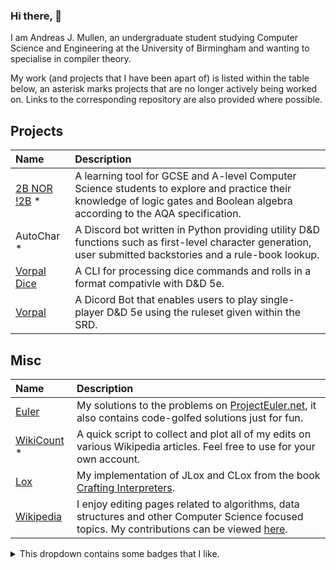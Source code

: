 ### Hi there, 👋

I am Andreas J. Mullen, an undergraduate student studying Computer Science and Engineering at the University of Birmingham and wanting to specialise in compiler theory.

My work (and projects that I have been apart of) is listed within the table below, an asterisk marks projects that are no longer actively being worked on. Links to the corresponding repository are also provided where possible.

## Projects 
| Name | Description | 
|:--- | :--- |
| [2B NOR !2B](https://github.com/skirtyman/2BNOR-2B) * | A learning tool for GCSE and A-level Computer Science students to explore and practice their knowledge of logic gates and Boolean algebra according to the AQA specification. |
| AutoChar * | A Discord bot written in Python providing utility D&D functions such as first-level character generation, user submitted backstories and a rule-book lookup. |
| [Vorpal Dice](https://github.com/VorpalBot/Dice-Engine) | A CLI for processing dice commands and rolls in a format compativle with D&D 5e. |
| [Vorpal](https://github.com/VorpalBot) | A Dicord Bot that enables users to play single-player D&D 5e using the ruleset given within the SRD. |

## Misc
| Name | Description | 
|:--- | :--- |
| [Euler](https://github.com/skirtyman/Euler) | My solutions to the problems on [ProjectEuler.net](https://projecteuler.net/), it also contains code-golfed solutions just for fun. |
| [WikiCount](https://github.com/skirtyman/WikiCount) * | A quick script to collect and plot all of my edits on various Wikipedia articles. Feel free to use for your own account. |
| [Lox](https://github.com/skirtyman/lox) | My implementation of JLox and CLox from the book [Crafting Interpreters](https://craftinginterpreters.com/). |
| [Wikipedia](https://en.wikipedia.org/wiki/Main_Page) | I enjoy editing pages related to algorithms, data structures and other Computer Science focused topics. My contributions can be viewed [here](https://en.wikipedia.org/wiki/Special:Contributions/Ajmullen). |


<details>
<summary>This dropdown contains some badges that I like.</summary>
  
[![wakatime](https://wakatime.com/badge/user/8eec35f3-fd84-49c8-835b-b417c4509a9a.svg)](https://wakatime.com/@8eec35f3-fd84-49c8-835b-b417c4509a9a)

<a href="https://stackoverflow.com/users/14906598/ajmullen"><img src="https://stackoverflow.com/users/flair/14906598.png" width="208" height="58" alt="profile for AJMullen at Stack Overflow, Q&amp;A for professional and enthusiast programmers" title="profile for AJMullen at Stack Overflow, Q&amp;A for professional and enthusiast programmers"></a>
![image](https://projecteuler.net/profile/AJMullen.png)

</details>
<!--

**trynfulf/trynfulf** is a ✨ _special_ ✨ repository because its `README.md` (this file) appears on your GitHub profile.

Here are some ideas to get you started:

- 🔭 I’m currently working on ...
- 🌱 I’m currently learning ...
- 👯 I’m looking to collaborate on ...
- 🤔 I’m looking for help with ...
- 💬 Ask me about ...
- 📫 How to reach me: ...
- 😄 Pronouns: ...
- ⚡ Fun fact: ...
-->
